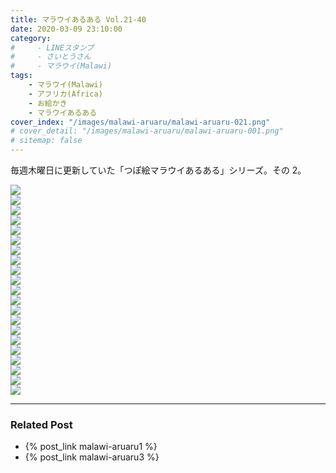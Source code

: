```yaml
---
title: マラウイあるある Vol.21-40
date: 2020-03-09 23:10:00
category:
#     - LINEスタンプ
#     - さいとうさん
#     - マラウイ(Malawi)
tags:
    - マラウイ(Malawi)
    - アフリカ(Africa)
    - お絵かき
    - マラウイあるある
cover_index: "/images/malawi-aruaru/malawi-aruaru-021.png"
# cover_detail: "/images/malawi-aruaru/malawi-aruaru-001.png"
# sitemap: false
---
```


毎週木曜日に更新していた「つぽ絵マラウイあるある」シリーズ。その 2。

<div class="tiles">
    <article><span class="post-image"><img src="/images/malawi-aruaru/malawi-aruaru-021.png"></span></article>
    <article><span class="post-image"><img src="/images/malawi-aruaru/malawi-aruaru-022.png"></span></article>
    <article><span class="post-image"><img src="/images/malawi-aruaru/malawi-aruaru-023.png"></span></article>
    <article><span class="post-image"><img src="/images/malawi-aruaru/malawi-aruaru-024.png"></span></article>
    <article><span class="post-image"><img src="/images/malawi-aruaru/malawi-aruaru-025.png"></span></article>
    <article><span class="post-image"><img src="/images/malawi-aruaru/malawi-aruaru-026.png"></span></article>
    <article><span class="post-image"><img src="/images/malawi-aruaru/malawi-aruaru-027.png"></span></article>
    <article><span class="post-image"><img src="/images/malawi-aruaru/malawi-aruaru-027-2.png"></span></article>
    <article><span class="post-image"><img src="/images/malawi-aruaru/malawi-aruaru-028.png"></span></article>
    <article><span class="post-image"><img src="/images/malawi-aruaru/malawi-aruaru-029.png"></span></article>
    <article><span class="post-image"><img src="/images/malawi-aruaru/malawi-aruaru-030.png"></span></article>
    <article><span class="post-image"><img src="/images/malawi-aruaru/malawi-aruaru-031.png"></span></article>
    <article><span class="post-image"><img src="/images/malawi-aruaru/malawi-aruaru-032.png"></span></article>
    <article><span class="post-image"><img src="/images/malawi-aruaru/malawi-aruaru-033.png"></span></article>
    <article><span class="post-image"><img src="/images/malawi-aruaru/malawi-aruaru-034.png"></span></article>
    <article><span class="post-image"><img src="/images/malawi-aruaru/malawi-aruaru-035.png"></span></article>
    <article><span class="post-image"><img src="/images/malawi-aruaru/malawi-aruaru-036.png"></span></article>
    <article><span class="post-image"><img src="/images/malawi-aruaru/malawi-aruaru-037.png"></span></article>
    <article><span class="post-image"><img src="/images/malawi-aruaru/malawi-aruaru-038.png"></span></article>
    <article><span class="post-image"><img src="/images/malawi-aruaru/malawi-aruaru-039.png"></span></article>
    <article><span class="post-image"><img src="/images/malawi-aruaru/malawi-aruaru-040.png"></span></article>
</div>

---

### Related Post
- {% post_link malawi-aruaru1 %}
- {% post_link malawi-aruaru3 %}
